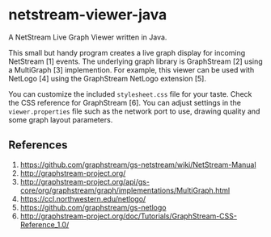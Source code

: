 netstream-viewer-java
=====================

A NetStream Live Graph Viewer written in Java.

This small but handy program creates a live graph display for incoming NetStream [1] events. The underlying graph library is GraphStream [2] using a MultiGraph [3] implemention. For example, this viewer can be used with NetLogo [4] using the GraphStream NetLogo extension [5].

You can customize the included ```stylesheet.css``` file for your taste. Check the CSS reference for GraphStream [6]. You can adjust settings in the ```viewer.properties``` file such as the network port to use, drawing quality and some graph layout parameters.

References
----------

1. https://github.com/graphstream/gs-netstream/wiki/NetStream-Manual
2. http://graphstream-project.org/
3. http://graphstream-project.org/api/gs-core/org/graphstream/graph/implementations/MultiGraph.html
4. https://ccl.northwestern.edu/netlogo/
5. https://github.com/graphstream/gs-netlogo
6. http://graphstream-project.org/doc/Tutorials/GraphStream-CSS-Reference_1.0/
